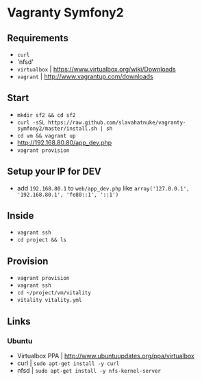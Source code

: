 # Vagranty Symfony2

## Requirements
* `curl`
* 'nfsd'
* `virtualbox` | https://www.virtualbox.org/wiki/Downloads
* `vagrant` | http://www.vagrantup.com/downloads

## Start
* `mkdir sf2 && cd sf2`
* `curl -sSL https://raw.github.com/slavahatnuke/vagranty-symfony2/master/install.sh | sh`
* `cd vm && vagrant up`
* http://192.168.80.80/app_dev.php
* `vagrant provision`

## Setup your IP for DEV
*  add `192.168.80.1` to `web/app_dev.php` like `array('127.0.0.1', '192.168.80.1', 'fe80::1', '::1')`

## Inside
* `vagrant ssh`
* `cd project && ls`

## Provision
* `vagrant provision`
* `vagrant ssh`
* `cd ~/project/vm/vitality`
* `vitality vitality.yml`

## Links
### Ubuntu
* Virtualbox PPA | http://www.ubuntuupdates.org/ppa/virtualbox
* curl | `sudo apt-get install -y curl`
* nfsd | `sudo apt-get install -y nfs-kernel-server`


